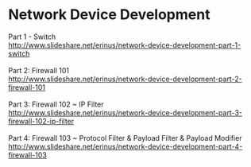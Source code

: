 # Network Device Development<br>
Part 1 - Switch<br>
http://www.slideshare.net/erinus/network-device-development-part-1-switch<br>
<br>
Part 2: Firewall 101<br>
http://www.slideshare.net/erinus/network-device-development-part-2-firewall-101<br>
<br>
Part 3: Firewall 102 ~ IP Filter<br>
http://www.slideshare.net/erinus/network-device-development-part-3-firewall-102-ip-filter<br>
<br>
Part 4: Firewall 103 ~ Protocol Filter & Payload Filter & Payload Modifier<br>
http://www.slideshare.net/erinus/network-device-development-part-4-firewall-103<br>